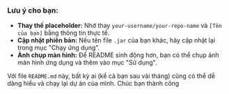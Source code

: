 
### Lưu ý cho bạn:

*   **Thay thế placeholder:** Nhớ thay `your-username/your-repo-name` và `[Tên của bạn]` bằng thông tin thực tế.
*   **Cập nhật phiên bản:** Nếu tên file `.jar` của bạn khác, hãy cập nhật lại trong mục "Chạy ứng dụng".
*   **Ảnh chụp màn hình:** Để README sinh động hơn, bạn có thể chụp ảnh màn hình ứng dụng và thêm vào mục "Sử dụng".

Với file `README.md` này, bất kỳ ai (kể cả bạn sau vài tháng) cũng có thể dễ dàng hiểu và chạy lại dự án của mình. Chúc bạn thành công
